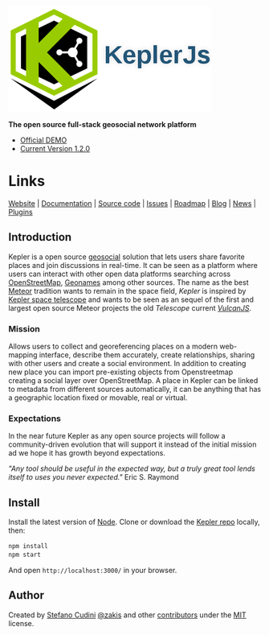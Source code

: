 ![KeplerJs](keplerjs.png) 

**The open source full-stack geosocial network platform**

* [Official DEMO](https://demo.keplerjs.io/)
* [Current Version 1.2.0](https://github.com/Keplerjs/Kepler/releases)

# Links

[Website](http://keplerjs.io/) | 
[Documentation](http://docs.keplerjs.io/) | 
[Source code](https://github.com/Keplerjs) | 
[Issues](https://waffle.io/Keplerjs/Kepler) | 
[Roadmap](https://trello.com/b/FBK72QEJ/keplerjs-roadmap) | 
[Blog](https://medium.com/keplerjs) | 
[News](https://twitter.com/Kepler_JS) | 
[Plugins](https://atmospherejs.com/keplerjs)

## Introduction
Kepler is a open source [geosocial](https://en.wikipedia.org/wiki/Geosocial_networking) solution that lets users share favorite places and join discussions in real-time. It can be seen as a platform where users can interact with other open data platforms searching across [OpenStreetMap](http://www.openstreetmap.org/about), [Geonames](http://www.geonames.org/) among other sources.
The name as the best [Meteor](https://www.meteor.com/) tradition wants to remain in the space field, *Kepler* is inspired by [Kepler space telescope](https://en.wikipedia.org/wiki/Kepler_Mission) and wants to be seen as an sequel of the first and largest open source Meteor projects the old *Telescope* current *[VulcanJS](http://docs.vulcanjs.org/vulcan.html)*.

### Mission
Allows users to collect and georeferencing places on a modern web-mapping interface, describe them accurately, create relationships, sharing with other users and create a social environment. In addition to creating new place you can import pre-existing objects from Openstreetmap creating a social layer over OpenStreetMap.
A place in Kepler can be linked to metadata from different sources automatically, it can be anything that has a geographic location fixed or movable, real or virtual.

### Expectations
In the near future Kepler as any open source projects will follow a community-driven evolution that will support it instead of the initial mission ad we hope it has growth beyond expectations.

*"Any tool should be useful in the expected way, but a truly great tool lends itself to uses you never expected."*
Eric S. Raymond

## Install

Install the latest version of [Node](https://nodejs.org).
Clone or download the [Kepler repo](https://github.com/Keplerjs/Kepler) locally, then:
```sh
npm install
npm start
```
And open ```http://localhost:3000/``` in your browser.

## Author
Created by [Stefano Cudini](https://github.com/stefanocudini) [@zakis](http://twitter.com/zakis) and other [contributors](https://github.com/Keplerjs/Kepler/graphs/contributors) under the [MIT](http://opensource.org/licenses/MIT) license.
                
